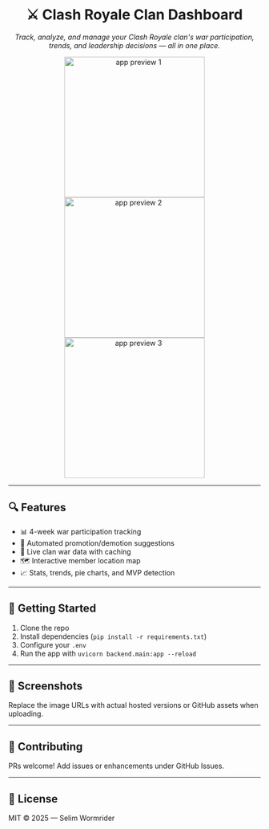 <h1 align="center">⚔️ Clash Royale Clan Dashboard</h1>

<p align="center">
  <em>Track, analyze, and manage your Clash Royale clan's war participation, trends, and leadership decisions — all in one place.</em>
</p>

<p align="center">
  <img src="https://mycelium.run/wp-content/uploads/2025/04/Untitled.png" alt="app preview 1" width="280"/>
  <img src="https://mycelium.run/wp-content/uploads/2025/04/Untitled2.png" alt="app preview 2" width="280"/>
  <img src="https://mycelium.run/wp-content/uploads/2025/04/Untitled3.png" alt="app preview 3" width="280"/>
</p>

---

## 🔍 Features

- 📊 4-week war participation tracking
- 🧠 Automated promotion/demotion suggestions
- 🎯 Live clan war data with caching
- 🗺️ Interactive member location map
- 📈 Stats, trends, pie charts, and MVP detection

---

## 🚀 Getting Started

1. Clone the repo  
2. Install dependencies (`pip install -r requirements.txt`)  
3. Configure your `.env`  
4. Run the app with `uvicorn backend.main:app --reload`  

---

## 📸 Screenshots

Replace the image URLs with actual hosted versions or GitHub assets when uploading.

---

## 🤝 Contributing

PRs welcome! Add issues or enhancements under GitHub Issues.  

---

## 📜 License

MIT © 2025 — Selim Wormrider  
